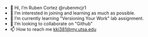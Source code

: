 - 👋 Hi, I’m Ruben Cortez @rubenmcjr1
- 👀 I’m interested in joining and learning as much as possible.
- 🌱 I’m currently learning "Versioning Your Work" lab assignment.
- 💞️ I’m looking to collaborate on "Github"
- 📫 How to reach me kki381@my.utsa.edu

<!---
rubenmcjr1/rubenmcjr1 is a ✨ special ✨ repository because its `README.md` (this file) appears on your GitHub profile.
You can click the Preview link to take a look at your changes.
--->
